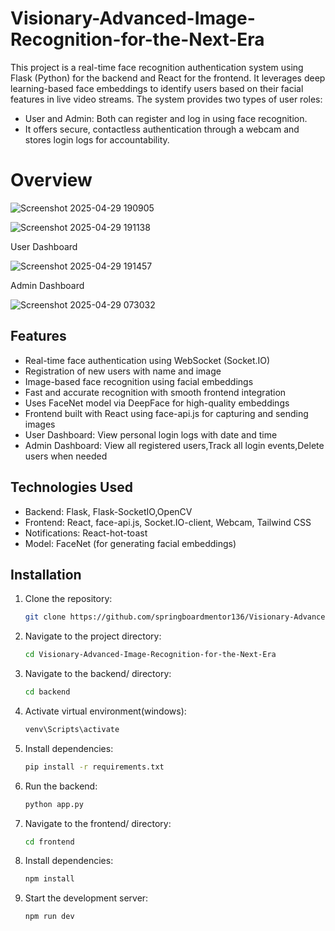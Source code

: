 # Visionary-Advanced-Image-Recognition-for-the-Next-Era
This project is a real-time face recognition authentication system using Flask (Python) for the backend and React for the frontend. It leverages deep learning-based face embeddings to identify users based on their facial features in live video streams.
The system provides two types of user roles:
  - User and Admin: Both can register and log in using face recognition.
  - It offers secure, contactless authentication through a webcam and stores login logs for accountability.

# Overview

![Screenshot 2025-04-29 190905](https://github.com/user-attachments/assets/0d7ef7e1-756e-496c-9cd5-e0051d053d0e)

![Screenshot 2025-04-29 191138](https://github.com/user-attachments/assets/ef1a2540-9f46-485d-abd0-5c1a5e3173f4)

User Dashboard

![Screenshot 2025-04-29 191457](https://github.com/user-attachments/assets/9b4c521b-6493-4a31-b858-41ea33525d96)

Admin Dashboard

![Screenshot 2025-04-29 073032](https://github.com/user-attachments/assets/b8580fd3-698e-4710-a4ad-095bf2b63be0)






## Features
 - Real-time face authentication using WebSocket (Socket.IO)
 - Registration of new users with name and image
 - Image-based face recognition using facial embeddings
 - Fast and accurate recognition with smooth frontend integration
 - Uses FaceNet model via DeepFace for high-quality embeddings
 - Frontend built with React using face-api.js for capturing and sending images
 - User Dashboard: View personal login logs with date and time
 - Admin Dashboard: View all registered users,Track all login events,Delete users when needed

## Technologies Used
 - Backend: Flask, Flask-SocketIO,OpenCV
 - Frontend: React, face-api.js, Socket.IO-client, Webcam, Tailwind CSS
 - Notifications: React-hot-toast
 - Model: FaceNet (for generating facial embeddings)
   

## Installation
1. Clone the repository:
   ```bash
   git clone https://github.com/springboardmentor136/Visionary-Advanced-Image-Recognition-for-the-Next-Era.git
   ```
2. Navigate to the project directory:
   ```bash
   cd Visionary-Advanced-Image-Recognition-for-the-Next-Era
   ```
3. Navigate to the backend/ directory:
   ```bash
   cd backend
   ```
4. Activate virtual environment(windows):
   ```bash
   venv\Scripts\activate
   ```
5. Install dependencies:
   ```bash
   pip install -r requirements.txt
   ```
6. Run the backend:
   ```bash
   python app.py
   ```
7. Navigate to the frontend/ directory:
   ```bash
   cd frontend
   ```  
8. Install dependencies:
   ```bash
   npm install
   ```
9. Start the development server:
   ```bash
   npm run dev
   ```






